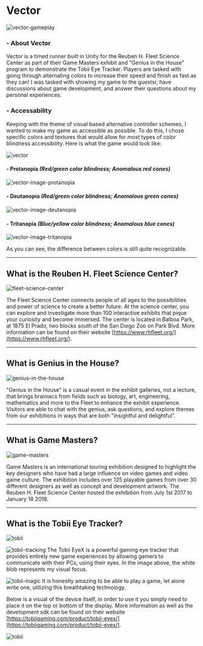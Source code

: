 # **Vector**

![vector-gameplay][vector-gameplay]

### - About Vector

Vector is a timed runner built in Unity for the Reuben H. Fleet Science Center as part of their Game Masters exhibit and “Genius in the House” program to demonstrate the Tobii Eye Tracker. Players are tasked with going through alternating colors to increase their speed and finish as fast as they can! I was tasked with showing my game to the guestsr, have discussions about game development, and answer their questions about my personal experiences.

### - Accessability

Keeping with the theme of visual based alternative controller schemes, I wanted to make my game as accessible as possible. To do this, I chose specific colors and textures that would allow for *most* types of color blindness accessibility. Here is what the game would look like:

![vector][vector-image]

#### - Protanopia *(Red/green color blindness; Anomalous red cones)*
![vector-image-protanopia][vector-image-protanopia]
  
#### - Deutanopia *(Red/green color blindness; Anomalous green cones)*
![vector-image-deutanopia][vector-image-deutanopia]
  
#### - Tritanopia *(Blue/yellow color blindness; Anomalous blue cones)*
![vector-image-tritanopia][vector-image-tritanopia]

As you can see, the difference between colors is still quite recognizable.

----

## **What is the Reuben H. Fleet Science Center?**
![fleet-science-center][fleet-science-center-logo]

The Fleet Science Center connects people of all ages to the possibilities and power of science to create a better future. At the science center, you can explore and investigate more than 100 interactive exhibits that pique your curiosity and become immersed. The center is located in Balboa Park, at 1875 El Prado, two blocks south of the San Diego Zoo on Park Blvd. More information can be found on their website [https://www.rhfleet.org/](https://www.rhfleet.org/).

----

## **What is Genius in the House?**
![genius-in-the-house][genius-in-the-house-logo]

"Genius in the House" is a casual event in the exhibit galleries, not a lecture, that brings brainiacs from fields such as biology, art, engineering, mathematics and more to the Fleet to enhance the exhibit experience. Visitors are able to chat with the genius, ask questions, and explore themes from our exhibitions in ways that are both "insightful and delightful".

----

## **What is Game Masters?**
![game-masters][game-masters-logo]

Game Masters is an international touring exhibition designed to highlight the key designers who have had a large influence on video games and video game culture. The exhibition includes over 125 playable games from over 30 different designers as well as concept and development artwork. The Reuben H. Fleet Science Center hosted the exhibition from July 1st 2017 to January 18 2018.

----

## **What is the Tobii Eye Tracker?**
![tobii][tobii-logo]

![tobii-tracking][tobii-tracking]
The Tobii EyeX is a powerful gaming eye tracker that provides entirely new game experiences by allowing gamers to communicate with their PCs, using their eyes. In the image above, the white blob represents my visual focus.

![tobii-magic][tobii-magic]
It is honestly amazing to be able to play a game, let alone write one, utilizing this breathtaking technology.

Below is a visual of the device itself, in order to use it you simply need to place it on the top or bottom of the display. More information as well as the development sdk can be found on their website [https://tobiigaming.com/product/tobii-eyex/](https://tobiigaming.com/product/tobii-eyex/).



![tobii][tobii-device]

[vector-logo]: https://i.imgur.com/CewjFyL.png "Vector"
[vector-image]: https://i.imgur.com/JmFerUy.png "Vector Gameplay"
[vector-image-protanopia]: https://i.imgur.com/EAN5RZA.png "Vector Gameplay with Protanopia"
[vector-image-deutanopia]: https://i.imgur.com/pkSM5QZ.png "Vector Gameplay with Deutanopia"
[vector-image-tritanopia]: https://i.imgur.com/1rujBLv.png "Vector Gameplay with Tritanopia"

[vector-gameplay]: https://i.imgur.com/SrToVHK.gif "Vector"

[fleet-science-center-logo]: http://www.jasonlatimer.com/images/fleet_logo115x119.png?crc=4171433914 "Reuben H. Fleet Science Center"
[genius-in-the-house-logo]: https://www.rhfleet.org/sites/default/files/genius_showpage-header.jpg "Genius in the House"
[game-masters-logo]: http://blog.thebehemoth.com/wp-content/uploads/2017/06/Game-Masters_w.jpg "Game Masters"

[tobii-logo]: http://minjieli.com/wp-content/uploads/2017/12/Tobii_eye_tracking_Logo_Black_web-300x167.jpg "Tobii Eye Tracker"
[tobii-device]: https://2arguh3ihec53g3h99121n8o-wpengine.netdna-ssl.com/wp-content/uploads/2015/12/Tobii_Eyex_Tracker.png "Tobii EyeX"
[tobii-tracking]: http://i.imgur.com/Pc6TPHH.gif "Tobii EyeX in action"
[tobii-magic]: https://46at5v2qu559o0iolpuib8xq4-wpengine.netdna-ssl.com/wp-content/uploads/2016/03/Header.gif "Magic"
